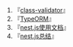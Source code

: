 
1. 『[class-validator](nest/class-validator.md)』
2. 『[TypeORM](TypeORM/README.md)』
3. 『[nest.js使用文档](nest/nestjs使用文档/README.md)』
4. 『[nest.js总结](nest/总结/README.md)』

